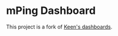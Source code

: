 mPing Dashboard
==========

This project is a fork of [Keen's dashboards](https://github.com/keen/dashboards).
